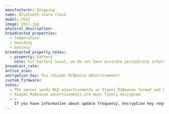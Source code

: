 ```yaml
---
manufacturer: Qingping
name: Bluetooth alarm clock
model: CGC1
image: CGC1.jpg
physical_description:
broadcasted_properties:
  - temperature
  - humidity
  - battery
broadcasted_property_notes:
  - property: battery
    note: For battery level, we do not have accurate periodicity information yet
broadcast_rate:
active_scan:
encryption_key: Yes (Xiaomi MiBeacon advertisement)
custom_firmware:
notes:
  - The sensor sends BLE advertisements in Xiaomi MiBeacon format and Qingping format, but only MiBeacon format is supported currently.
  - Xiaomi MiBeacon advertisements are most likely encrypted.
  - >
    If you have information about update frequency, encryption key requirement, and/or a log with `report_unknown: 'qingping'`, we can improve the documentation and implement qingping format support without encryption. Please open an issue with this information.
---
```

